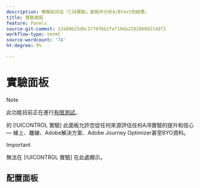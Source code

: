```yaml
---
description: 瞭解如何在「CJA實驗」面板中分析A/Btest的結果。
title: 實驗面板
feature: Panels
source-git-commit: 13a80625d0c3770f6b2fef10da2282868021ddf2
workflow-type: tm+mt
source-wordcount: '74'
ht-degree: 9%

---
```



# 實驗面板

>[!NOTE]
>
>此功能目前正在進行[有限測試](/help/release-notes/releases.md)。

的 [!UICONTROL 實驗] 此面板允許您從任何來源評估任何A/B實驗的提升和信心 — 線上、離線、Adobe解決方案、Adobe Journey Optimizer甚至BYO資料。

>[!IMPORTANT]
>
>無法在 [!UICONTROL 實驗] 在此處顯示。

## 配置面板


